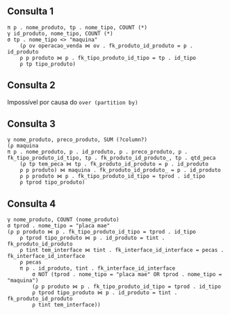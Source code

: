 ## Consulta 1 

    π p . nome_produto, tp . nome_tipo, COUNT (*)
    γ id_produto, nome_tipo, COUNT (*)
    σ tp . nome_tipo <> "maquina"
        (ρ ov operacao_venda ⋈ ov . fk_produto_id_produto = p . id_produto
        ρ p produto ⋈ p . fk_tipo_produto_id_tipo = tp . id_tipo
        ρ tp tipo_produto)

## Consulta 2 

Impossível por causa do ```over (partition by)```

## Consulta 3 

    γ nome_produto, preco_produto, SUM (?column?)
    (ρ maquina
    π p . nome_produto, p . id_produto, p . preco_produto, p . fk_tipo_produto_id_tipo, tp . fk_produto_id_produto_, tp . qtd_peca
        (ρ tp tem_peca ⋈ tp . fk_produto_id_produto = p . id_produto
        ρ p produto) ⋈ maquina . fk_produto_id_produto_ = p . id_produto
        ρ p produto ⋈ p . fk_tipo_produto_id_tipo = tprod . id_tipo
        ρ tprod tipo_produto)

## Consulta 4 

    γ nome_produto, COUNT (nome_produto)
    σ tprod . nome_tipo = "placa mae"
    (ρ p produto ⋈ p . fk_tipo_produto_id_tipo = tprod . id_tipo
        ρ tprod tipo_produto ⋈ p . id_produto = tint . fk_produto_id_produto
        ρ tint tem_interface ⋈ tint . fk_interface_id_interface = pecas . fk_interface_id_interface
        ρ pecas
        π p . id_produto, tint . fk_interface_id_interface
            σ NOT (tprod . nome_tipo = "placa mae" OR tprod . nome_tipo = "maquina")
            (ρ p produto ⋈ p . fk_tipo_produto_id_tipo = tprod . id_tipo
            ρ tprod tipo_produto ⋈ p . id_produto = tint . fk_produto_id_produto
            ρ tint tem_interface))